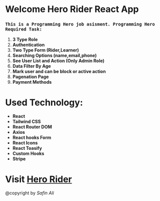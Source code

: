 # **Welcome Hero Rider React App**

### `This is a Programming Hero job asisment. Programming Hero Required Task:`

1. **3 Type Role**
2. **Authentication**
3. **Two Type Form (Rider,Learner)**
4. **Searching Options (name,email,phone)**
5. **See User List and Action (Only Admin Role)**
6. **Data Filter By Age**
7. **Mark user and can be block or active action**
8. **Pagenation Page**
9. **Payment Methods**


# **Used Technology**:
- **React**
- **Tailwind CSS**
- **React Router DOM**
- **Axios**
- **React hooks Form**
- **React Icons**
- **React Toasify**
- **Custom Hooks**
- **Stripe**

# **Visit [Hero Rider](https://hero-rider.vercel.app/)**

@copyright by *Safin Ali*
